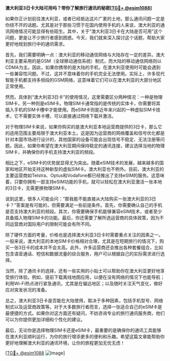 **澳大利亚3日卡大陆可用吗？带你了解旅行通讯的秘密[[TG💪+ @esim1088](https://t.me/s/esim1088)]**

如果你正计划前往澳大利亚，或者已经抵达这片广袤的土地，那么通讯问题一定是你绕不开的话题。尤其是对于那些习惯于在国内使用手机的人来说，澳大利亚的通讯网络情况可能显得有些陌生。其中，关于“澳大利亚3日卡在大陆是否可用”这个问题，更是让不少旅行者感到困惑。今天，我们就来深入探讨这个话题，帮助大家更好地规划旅行中的通讯需求。

首先，我们需要明确一点：澳大利亚的移动通信网络与大陆存在一定的差异。澳大利亚主要采用的是GSM（全球移动通信系统）制式，而大陆的移动通信网络则以CDMA为主。因此，如果你携带的是大陆的手机，在澳大利亚使用时可能会遇到一些兼容性问题。不过，这并不意味着你的手机完全无法使用。实际上，许多现代智能手机都支持多频段的GSM网络，这意味着它们可以在澳大利亚的大部分地区正常使用。

然而，具体到“澳大利亚3日卡”的使用情况，这里需要区分两种情况：一种是物理SIM卡，另一种则是eSIM卡。物理SIM卡通常指的是传统的实体卡，你需要将其插入手机的SIM卡槽中才能使用。而eSIM卡则是近年来兴起的一种虚拟SIM卡技术，它不需要实体卡槽，可以直接通过网络下载并激活。

对于物理SIM卡来说，如果你购买的是澳大利亚本地运营商提供的3日卡，那么它的适用范围主要局限于澳大利亚本土。这是因为运营商的网络覆盖和信号优化都是针对本国市场进行设计的，其他国家的设备可能会出现信号不稳定、无法注册等问题。因此，如果你希望在澳大利亚期间保持稳定的通讯连接，建议选择当地的物理SIM卡，并确保你的手机支持澳大利亚的频段。

相比之下，eSIM卡的优势就显得尤为突出。随着eSIM技术的发展，越来越多的国家和地区开始支持这种新型的虚拟SIM卡。澳大利亚也不例外。目前，澳大利亚的主要运营商如Telstra、Optus和Vodafone都已经推出了支持eSIM的服务。这意味着，只要你拥有一部支持eSIM功能的手机，就可以轻松在澳大利亚激活一张本地的3日卡，无需更换物理SIM卡。

说到这里，很多人可能会问：“那我能不能直接从大陆购买一张澳大利亚的3日卡？”答案是有可能的，但需要满足一些前提条件。首先，你需要确认自己的手机是否支持澳大利亚的频段。其次，你需要确保手机能够兼容eSIM技术，或者至少具备插入物理SIM卡的功能。最后，你还需要了解所选运营商的具体政策，因为不同运营商对国际用户的限制可能会有所不同。

除了硬件方面的考量，价格也是选择澳大利亚3日卡时需要重点关注的因素之一。一般来说，澳大利亚的本地SIM卡价格相对合理，尤其是在短期旅行的情况下，购买一张3日卡的成本并不会太高。此外，许多运营商还会推出各种套餐组合，比如包含语音通话、短信和数据流量的综合服务，用户可以根据自己的实际需求进行选择。

当然，除了通讯卡的选择，还有一些实用的小贴士可以帮助你在澳大利亚更好地享受旅行体验。例如，提前下载离线地图应用，以便在没有网络的情况下也能导航；利用Wi-Fi热点进行紧急通讯，尤其是在偏远地区；以及随时关注天气变化，做好应对突发状况的准备。

总之，澳大利亚3日卡是否能在大陆使用，取决于多种因素，包括手机型号、网络制式以及运营商政策等。对于大多数旅行者而言，选择一张适合自己的eSIM卡是最便捷的方式。如果你对这方面还有疑问，不妨咨询专业的旅行通讯服务商，他们可以为你提供更加详细和个性化的建议。

最后，无论你是选择物理SIM卡还是eSIM卡，最重要的是确保你的通讯工具能够在澳大利亚顺利运行，为你的旅行增添更多的便利和乐趣。希望这篇文章能帮助你更好地理解澳大利亚的通讯环境，让你的旅程更加无忧无虑！

[[TG💪+ @esim1088](https://t.me/s/esim1088) ![Image](https://i.postimg.cc/4NQfJmqS/Snipaste-2025-05-13-00-14-12.png)]